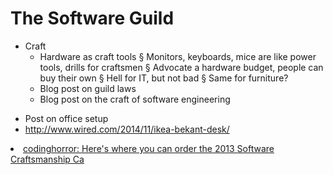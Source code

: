 # The Software Guild


- Craft
   - Hardware as craft tools
      § Monitors, keyboards, mice are like power tools, drills for craftsmen
      § Advocate a hardware budget, people can buy their own
      § Hell for IT, but not bad
      § Same for furniture?
   - Blog post on guild laws
   - Blog post on the craft of software engineering

* Post on office setup
* http://www.wired.com/2014/11/ikea-bekant-desk/


<li><a href="http://t.co/eZSPbXjy" time_added="1354177482" tags="hn">codinghorror: Here's where you can order the 2013 Software Craftsmanship Ca</a></li>





















